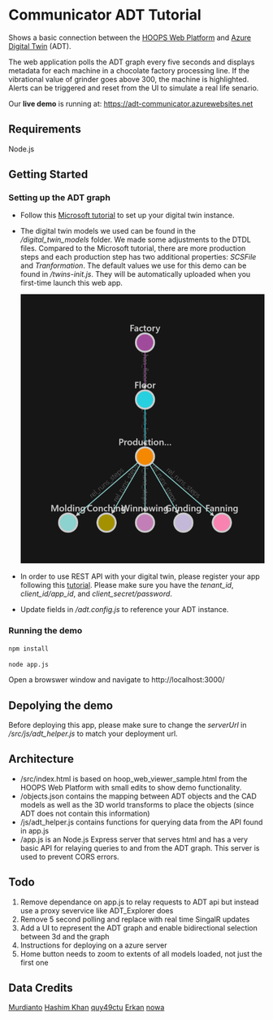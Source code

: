 # Communicator ADT Tutorial
Shows a basic connection between the [HOOPS Web Platform](https://www.techsoft3d.com/products/hoops/web-platform/) and [Azure Digital Twin](https://azure.microsoft.com/en-us/services/digital-twins/) (ADT).

The web application polls the ADT graph every five seconds and displays metadata for each machine in a chocolate factory processing line. If the vibrational value of grinder goes above 300, the machine is highlighted. Alerts can be triggered and reset from the UI to simulate a real life senario.

Our **live demo** is running at: https://adt-communicator.azurewebsites.net 

## Requirements

Node.js

## Getting Started

### Setting up the ADT graph
* Follow this [Microsoft tutorial](https://docs.microsoft.com/en-us/learn/modules/build-azure-digital-twins-graph-for-chocolate-factory/) to set up your digital twin instance.
* The digital twin models we used can be found in the */digital_twin_models* folder. We made some adjustments to the DTDL files. Compared to the Microsoft tutorial, there are more production steps and each production step has two additional properties: *SCSFile* and *Tranformation*. The default values we use for this demo can be found in */twins-init.js*. They will be automatically uploaded when you first-time launch this web app.
  
  ![ADT Node Tree Graph](/readme_pictures/ADT_graph.png)

* In order to use REST API with your digital twin, please register your app following this [tutorial](https://docs.microsoft.com/en-us/learn/modules/ingest-data-into-azure-digital-twins/6-use-rest-apis). Please make sure you have the *tenant_id*, *client_id/app_id*, and *client_secret/password*.
* Update fields in */adt.config.js* to reference your ADT instance.

### Running the demo
`npm install`

`node app.js`

Open a browswer window and navigate to http://localhost:3000/

## Depolying the demo

Before deploying this app, please make sure to change the *serverUrl* in */src/js/adt_helper.js* to match your deployment url.

## Architecture

* /src/index.html is based on hoop_web_viewer_sample.html from the HOOPS Web Platform with small edits to show demo functionality.
* /objects.json contains the mapping between ADT objects and the CAD models as well as the 3D world transforms to place the objects (since ADT does not contain this information)
* /js/adt_helper.js contains functions for querying data from the API found in app.js
* /app.js is an Node.js Express server that serves html and has a very basic API for relaying queries to and from the ADT graph. This server is used to prevent CORS errors. 

## Todo
1. Remove dependance on app.js to relay requests to ADT api but instead use a proxy severvice like ADT_Explorer does
2. Remove 5 second polling and replace with real time SingalR updates
3. Add a UI to represent the ADT graph and enable bidirectional selection between 3d and the graph
4. Instructions for deploying on a azure server
5. Home button needs to zoom to extents of all models loaded, not just the first one

## Data Credits
[Murdianto](https://grabcad.com/murdianto-1)
[Hashim Khan](https://grabcad.com/hashim.khan-6)
[quy49ctu](https://grabcad.com/quy49ctu-1)
[Erkan](https://grabcad.com/erkan--4)
[nowa](https://grabcad.com/nowa-1)
